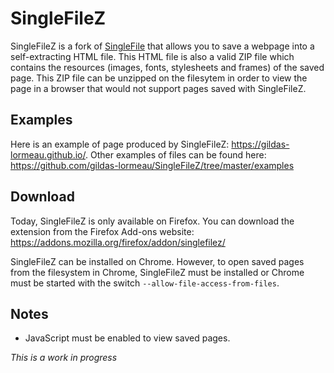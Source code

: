 # SingleFileZ
SingleFileZ is a fork of [SingleFile](https://addons.mozilla.org/en-US/firefox/addon/single-file) that allows you to save a webpage into a self-extracting HTML file. This HTML file is also a valid ZIP file which contains the resources (images, fonts, stylesheets and frames) of the saved page. This ZIP file can be unzipped on the filesytem in order to view the page in a browser that would not support pages saved with SingleFileZ.

## Examples
Here is an example of page produced by SingleFileZ: https://gildas-lormeau.github.io/. Other examples of files can be found here: https://github.com/gildas-lormeau/SingleFileZ/tree/master/examples

## Download
Today, SingleFileZ is only available on Firefox. You can download the extension from the Firefox Add-ons website: https://addons.mozilla.org/firefox/addon/singlefilez/

SingleFileZ can be installed on Chrome. However, to open saved pages from the filesystem in Chrome, SingleFileZ must be installed or Chrome must be started with the switch `--allow-file-access-from-files`.

## Notes
 - JavaScript must be enabled to view saved pages.

*This is a work in progress*
